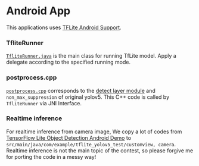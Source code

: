 # Android App
This applications uses [TFLite Android Support](https://www.tensorflow.org/lite/guide/android).  

### TfliteRunner 
[`TfliteRunner.java`](https://github.com/lp6m/yolov5s_android/blob/master/app/tflite_yolov5_test/app/src/main/java/com/example/tflite_yolov5_test/TfliteRunner.java) is the main class for running TfLite model.  Apply a delegate according to the specified running mode.  

### postprocess.cpp
[`postprocess.cpp`](https://github.com/lp6m/yolov5s_android/blob/master/app/tflite_yolov5_test/app/src/main/cpp/postprocess.cpp) corresponds to the [detect layer module](https://github.com/ultralytics/yolov5/blob/master/models/yolo.py#L33) and `non_max_suppression` of original yolov5.  This C++ code is called by `TfliteRunner` via JNI Interface.  

### Realtime inference
For realtime inference from camera image, We copy a lot of codes from [TensorFlow Lite Object Detection Android Demo](https://github.com/tensorflow/examples/tree/master/lite/examples/object_detection/android) to `src/main/java/com/example/tflite_yolov5_test/customview, camera`.  
Realtime inference is not the main topic of the contest, so please forgive me for porting the code in a messy way!  
  
